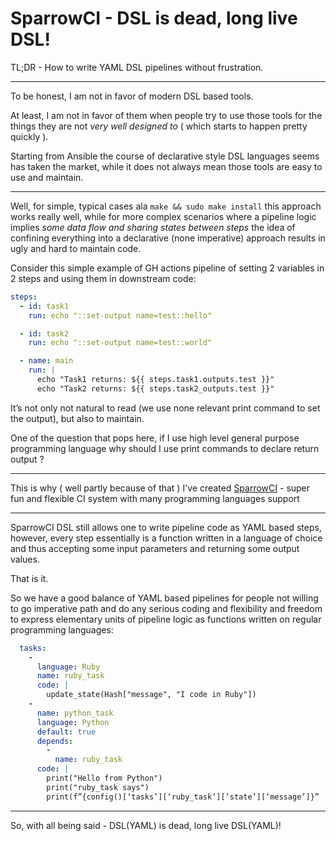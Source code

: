 # SparrowCI - DSL is dead, long live DSL!

TL;DR - How to write YAML DSL pipelines without frustration.

---

To be honest, I am not in favor of modern DSL based tools.

At least, I am not in favor of them when people try to use those tools for the things they are not *very well designed to* ( which starts to happen pretty quickly ).

Starting from Ansible the course of declarative style DSL languages seems has taken the market, while it does not always mean those tools are easy to use and maintain. 

---

Well, for simple, typical cases ala `make && sudo make install` this approach works really well, while for more complex scenarios where a pipeline logic implies _some data flow and sharing states between steps_ the idea of confining everything into a declarative (none imperative) approach results in ugly and hard to maintain code.

Consider this simple example of GH actions pipeline of setting 2 variables in 2 steps and using them in downstream code:

```yaml
steps:
  - id: task1
    run: echo "::set-output name=test::hello"

  - id: task2
    run: echo "::set-output name=test::world"

  - name: main 
    run: |
      echo "Task1 returns: ${{ steps.task1.outputs.test }}"
      echo "Task2 returns: ${{ steps.task2_outputs.test }}"
```

It’s not only not natural to read (we use none relevant print command to set the output), but also to maintain. 

One of the question that pops here, if I use high level general purpose programming language why should I use print commands to declare return output ?

---

This is why ( well partly because of that ) I've created [SparrowCI](https://ci.sparrowhub.io) - super fun and flexible CI system with many programming languages support

---

SparrowCI DSL still allows one to write pipeline code as YAML based steps, however, every step essentially is a function written in a language of choice and thus accepting some input parameters and returning some output values.

That is it.

So we have a good balance of YAML based pipelines for people not willing to go imperative path and do any serious coding and flexibility and freedom to express elementary units of pipeline logic as functions written on regular programming languages:

```yaml
  tasks:
    -
      language: Ruby
      name: ruby_task
      code: |
        update_state(Hash["message", "I code in Ruby"])
    -
      name: python_task
      language: Python
      default: true
      depends: 
        - 
          name: ruby_task
      code: |
        print("Hello from Python")
        print("ruby_task says")
        print(f”{config()[‘tasks’][‘ruby_task’][‘state’][‘message’]}”
```

---

So, with all being said - DSL(YAML) is dead, long live DSL(YAML)! 



